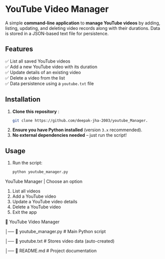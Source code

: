 # YouTube Video Manager

A simple **command-line application** to **manage YouTube videos** by adding, listing, updating, and deleting video records along with their durations. Data is stored in a JSON-based text file for persistence.

## Features

✅ List all saved YouTube videos  
✅ Add a new YouTube video with its duration  
✅ Update details of an existing video  
✅ Delete a video from the list  
✅ Data persistence using a `youtube.txt` file  

## Installation

1. **Clone this repository** :
    ```sh
    git clone https://github.com/deepak-jha-2003/youtube_Manager.

2. **Ensure you have Python installed** (version `3.x` recommended).
3. **No external dependencies needed** – just run the script!

## Usage

1. Run the script:
   ```sh
   python youtube_manager.py
YouTube Manager | Choose an option
1. List all videos
2. Add a YouTube video
3. Update a YouTube video details
4. Delete a YouTube video
5. Exit the app
   
📁 YouTube Video Manager

│── 📜 youtube_manager.py  # Main Python script

│── 📜 youtube.txt         # Stores video data (auto-created)

│── 📜 README.md           # Project documentation

